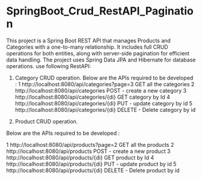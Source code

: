 # SpringBoot_Crud_RestAPI_Pagination
This project is a Spring Boot REST API that manages Products and Categories with a one-to-many relationship. It includes full CRUD operations for both entities, along with server-side pagination for efficient data handling. The project uses Spring Data JPA and Hibernate for database operations.
use following RestAPI:

1) Category CRUD operation.
Below are the APIs required to be developed :
1      http://localhost:8080/api/categories?page=3         GET all the categories
2      http://localhost:8080/api/categories                        POST - create a new category
3      http://localhost:8080/api/categories/{di}                GET category by Id
4      http://localhost:8080/api/categories/{di}                PUT - update category by id
5      http://localhost:8080/api/categories/{di}                DELETE - Delete category by id

2) Product CRUD operation.
 
Below are the APIs required to be developed :

 1     http://localhost:8080/api/products?page=2          GET all the products
 2     http://localhost:8080/api/products                         POST - create a new product
 3     http://localhost:8080/api/products/{di}                 GET product by Id
 4     http://localhost:8080/api/products/{di}                 PUT - update product by id
 5     http://localhost:8080/api/products/{di}                 DELETE - Delete product by id
 
